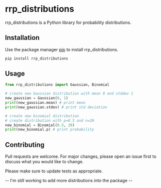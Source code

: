 # rrp_distributions

rrp_distributions is a Python library for probability distributions.

## Installation

Use the package manager [pip](https://pip.pypa.io/en/stable/) to install rrp_distributions.

```bash
pip install rrp_distributions
```

## Usage

```python
from rrp_distributions import Gaussian, Binomial

# create new Gaussian distribution with mean 0 and stddev 1
new_gaussian = Gaussian(0, 1)
print(new_gaussian.mean) # print mean
print(new_gaussian.stdev) # print std deviation

# create new binomial distribution
# create distribution with p=0.5 and n=20
new_binomial = Binomial(0.5, 20) 
print(new_binomial.p) # print probability
```

## Contributing
Pull requests are welcome. For major changes, please open an issue first to discuss what you would like to change.

Please make sure to update tests as appropriate.

-- I'm still working to add more distributions into the package --
